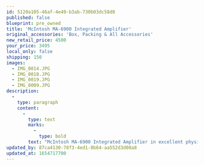 ```yaml
---
id: 5120a105-46af-4e49-b3ab-730b03dc58d0
published: false
blueprint: pre_owned
title: 'McIntosh MA-6900 Integrated Amplifier'
original_accessories: 'Box, Packing & All Accessories'
new_retail_price: 4500
your_price: 3495
local_only: false
shipping: 150
images:
  - IMG_0014.JPG
  - IMG_0018.JPG
  - IMG_0019.JPG
  - IMG_0009.JPG
description:
  -
    type: paragraph
    content:
      -
        type: text
        marks:
          -
            type: bold
        text: "McIntosh MA-6900 Integrated Amplifier in excellent physical and functional condition with original boxes, packing and accessories. Unit sold as new for $4,500.00 and current replacement model is $9,000.00 (MA-8950). Unit is gently used by original owner, purchased new in 2005 and comes from a smoke-free, pet-free home. You will not find a better conditioned example of this outstanding piece.\_"
updated_by: 87ca4130-78f3-4ed1-8b64-aa552d3d08a8
updated_at: 1654717700
---
```

